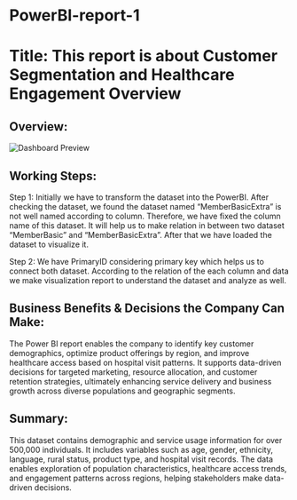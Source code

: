# PowerBI-report-1
# Title: This report is about Customer Segmentation and Healthcare Engagement Overview

## Overview:
![Dashboard Preview]((https://github.com/Raihanultomal/PowerBI-report-1/blob/main/Report%201%20overview.png))

## Working Steps:
Step 1:
Initially we have to transform the dataset into the PowerBI. After checking the dataset, we found the dataset named “MemberBasicExtra” is not well named according to column. Therefore, we have fixed the column name of this dataset. It will help us to make relation in between two dataset “MemberBasic” and “MemberBasicExtra”. After that we have loaded the dataset to visualize it. 

Step 2:
We have PrimaryID considering primary key which helps us to connect both dataset. According to the relation of the each column and data we make visualization report to understand the dataset and analyze as well. 

## Business Benefits & Decisions the Company Can Make:

The Power BI report enables the company to identify key customer demographics, optimize product offerings by region, and improve healthcare access based on hospital visit patterns. It supports data-driven decisions for targeted marketing, resource allocation, and customer retention strategies, ultimately enhancing service delivery and business growth across diverse populations and geographic segments.

## Summary:

This dataset contains demographic and service usage information for over 500,000 individuals. It includes variables such as age, gender, ethnicity, language, rural status, product type, and hospital visit records. The data enables exploration of population characteristics, healthcare access trends, and engagement patterns across regions, helping stakeholders make data-driven decisions.
